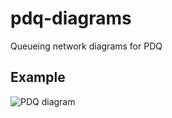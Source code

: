 # pdq-diagrams
Queueing network diagrams for PDQ

## Example

![PDQ diagram](/images/example.png)


